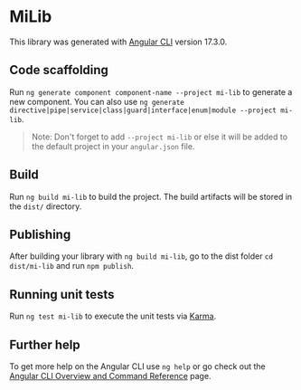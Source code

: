 # MiLib

This library was generated with [Angular CLI](https://github.com/angular/angular-cli) version 17.3.0.

## Code scaffolding

Run `ng generate component component-name --project mi-lib` to generate a new component. You can also use `ng generate directive|pipe|service|class|guard|interface|enum|module --project mi-lib`.
> Note: Don't forget to add `--project mi-lib` or else it will be added to the default project in your `angular.json` file. 

## Build

Run `ng build mi-lib` to build the project. The build artifacts will be stored in the `dist/` directory.

## Publishing

After building your library with `ng build mi-lib`, go to the dist folder `cd dist/mi-lib` and run `npm publish`.

## Running unit tests

Run `ng test mi-lib` to execute the unit tests via [Karma](https://karma-runner.github.io).

## Further help

To get more help on the Angular CLI use `ng help` or go check out the [Angular CLI Overview and Command Reference](https://angular.io/cli) page.
